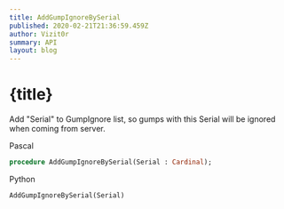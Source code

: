 ```yaml
---
title: AddGumpIgnoreBySerial
published: 2020-02-21T21:36:59.459Z
author: Vizit0r
summary: API
layout: blog
---
```


# {title}


Add "Serial" to GumpIgnore list, so gumps with this Serial will be ignored when coming from server.



Pascal

```pascal
procedure AddGumpIgnoreBySerial(Serial : Cardinal);
```



Python

```python
AddGumpIgnoreBySerial(Serial)
```